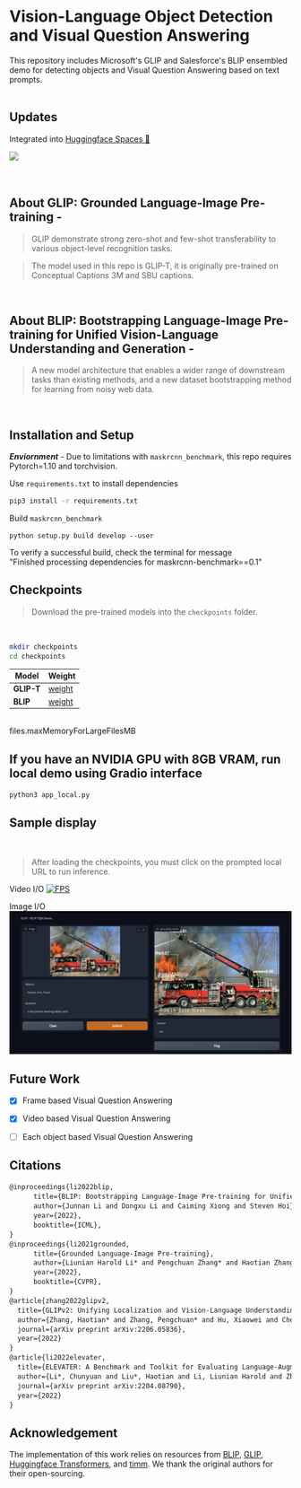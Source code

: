 # Vision-Language Object Detection and Visual Question Answering
This repository includes Microsoft's GLIP and Salesforce's BLIP ensembled demo for detecting objects and Visual Question Answering based on text prompts.  
<br />


## Updates 
Integrated into [Huggingface Spaces 🤗](https://huggingface.co/spaces/Pinwheel/GLIP-BLIP-Object-Detection-VQA)

<p align="left">
    <a href="#">
        <img src="https://img.shields.io/badge/🤗 Hugging Face-Demo-FFFF00?style=flat-square&logo=huggingface&logoColor=white">
    </a>
</p>

<br />

## About GLIP: Grounded Language-Image Pre-training - 
> GLIP demonstrate strong zero-shot and few-shot transferability to various object-level recognition tasks.

> The model used in this repo is GLIP-T, it is originally pre-trained on Conceptual Captions 3M and SBU captions.

<br />

## About BLIP: Bootstrapping Language-Image Pre-training for Unified Vision-Language Understanding and Generation - 

> A new model architecture that enables a wider range of downstream tasks than existing methods, and a new dataset bootstrapping method for learning from noisy web data.


<br />

## Installation and Setup

***Enviornment*** - Due to limitations with `maskrcnn_benchmark`, this repo requires Pytorch=1.10 and torchvision.

Use `requirements.txt` to install dependencies

```sh
pip3 install -r requirements.txt
```
Build `maskrcnn_benchmark`
```
python setup.py build develop --user
```

To verify a successful build, check the terminal for message  
"Finished processing dependencies for maskrcnn-benchmark==0.1"

## Checkpoints

> Download the pre-trained models into the `checkpoints` folder.

<br />

```sh
mkdir checkpoints
cd checkpoints
```

Model | Weight
-- | --
**GLIP-T** | [weight](https://drive.google.com/file/d/1nlPL6PHkslarP6RiWJJu6QGKjqHG4tkc/view?usp=sharing)
**BLIP** | [weight](https://drive.google.com/file/d/1QliNGiAcyCCJLd22eNOxWvMUDzb7GzrO/view?usp=sharing)

<br />files.maxMemoryForLargeFilesMB

## If you have an NVIDIA GPU with 8GB VRAM, run local demo using Gradio interface

```sh
python3 app_local.py
```

## Sample display
</br>

> After loading the checkpoints, you must click on the prompted local URL to run inference. 

Video I/O
[![FPS](resources/demo.gif)]()

Image I/O
[![FPS](resources/gradio.png)]()

## Future Work

- [x] Frame based Visual Question Answering
- [x] Video based Visual Question Answering
- [ ] Each object based Visual Question Answering


## Citations

```txt
@inproceedings{li2022blip,
      title={BLIP: Bootstrapping Language-Image Pre-training for Unified Vision-Language Understanding and Generation}, 
      author={Junnan Li and Dongxu Li and Caiming Xiong and Steven Hoi},
      year={2022},
      booktitle={ICML},
}
@inproceedings{li2021grounded,
      title={Grounded Language-Image Pre-training},
      author={Liunian Harold Li* and Pengchuan Zhang* and Haotian Zhang* and Jianwei Yang and Chunyuan Li and Yiwu Zhong and Lijuan Wang and Lu Yuan and Lei Zhang and Jenq-Neng Hwang and Kai-Wei Chang and Jianfeng Gao},
      year={2022},
      booktitle={CVPR},
}
@article{zhang2022glipv2,
  title={GLIPv2: Unifying Localization and Vision-Language Understanding},
  author={Zhang, Haotian* and Zhang, Pengchuan* and Hu, Xiaowei and Chen, Yen-Chun and Li, Liunian Harold and Dai, Xiyang and Wang, Lijuan and Yuan, Lu and Hwang, Jenq-Neng and Gao, Jianfeng},
  journal={arXiv preprint arXiv:2206.05836},
  year={2022}
}
@article{li2022elevater,
  title={ELEVATER: A Benchmark and Toolkit for Evaluating Language-Augmented Visual Models},
  author={Li*, Chunyuan and Liu*, Haotian and Li, Liunian Harold and Zhang, Pengchuan and Aneja, Jyoti and Yang, Jianwei and Jin, Ping and Lee, Yong Jae and Hu, Houdong and Liu, Zicheng and others},
  journal={arXiv preprint arXiv:2204.08790},
  year={2022}
}
```
## Acknowledgement
The implementation of this work relies on resources from <a href="https://github.com/salesforce/BLIP">BLIP</a>, <a href="https://github.com/microsoft/GLIP">GLIP</a>,  <a href="https://github.com/huggingface/transformers">Huggingface Transformers</a>, and <a href="https://github.com/rwightman/pytorch-image-models/tree/master/timm">timm</a>. We thank the original authors for their open-sourcing.
